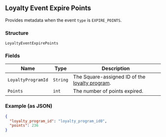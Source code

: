 ## Loyalty Event Expire Points

Provides metadata when the event `type` is `EXPIRE_POINTS`.

### Structure

`LoyaltyEventExpirePoints`

### Fields

| Name | Type | Description |
|  --- | --- | --- |
| `LoyaltyProgramId` | `String` | The Square-assigned ID of the [loyalty program](#type-LoyaltyProgram). |
| `Points` | `int` | The number of points expired. |

### Example (as JSON)

```json
{
  "loyalty_program_id": "loyalty_program_id0",
  "points": 236
}
```

